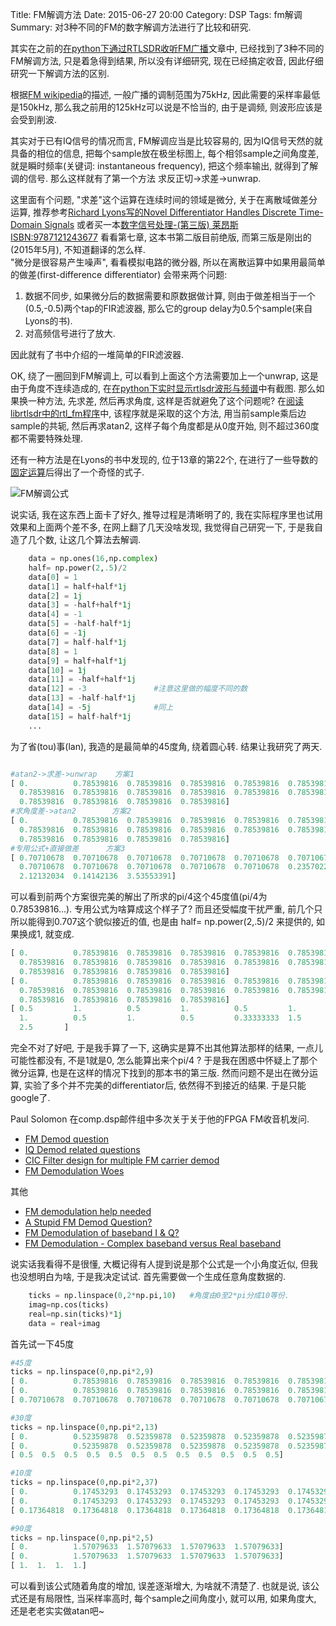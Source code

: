 ﻿Title: FM解调方法
Date: 2015-06-27 20:00
Category: DSP
Tags: fm解调
Summary: 对3种不同的FM的数字解调方法进行了比较和研究.


其实在之前的[在python下通过RTLSDR收听FM广播]({filename}../Python/在python下通过RTLSDR收听FM广播.md)文章中, 已经找到了3种不同的FM解调方法, 只是着急得到结果, 所以没有详细研究, 现在已经搞定收音, 因此仔细研究一下解调方法的区别.

根据[FM wikipedia](https://en.wikipedia.org/wiki/Frequency_modulation)的描述, 一般广播的调制范围为75kHz, 因此需要的采样率最低是150kHz, 那么我之前用的125kHz可以说是不恰当的, 由于是调频, 则波形应该是会受到削波.

其实对于已有IQ信号的情况而言, FM解调应当是比较容易的, 因为IQ信号天然的就具备的相位的信息, 把每个sample放在极坐标图上, 每个相邻sample之间角度差, 就是瞬时频率(关键词: instantaneous frequency), 把这个频率输出, 就得到了解调的信号. 那么这样就有了第一个方法 求反正切->求差->unwrap.

这里面有个问题, "求差"这个运算在连续时间的领域是微分, 关于在离散域做差分运算, 推荐参考[Richard Lyons写的Novel Differentiator Handles Discrete Time-Domain Signals](http://electronicdesign.com/analog/novel-differentiator-handles-discrete-time-domain-signals) 或者买一本[数字信号处理-(第三版) 莱昂斯 ISBN:9787121243677](http://s.taobao.com/search?q=9787121243677) 看看第七章, 这本书第二版目前绝版, 而第三版是刚出的(2015年5月), 不知道翻译的怎么样.  
"微分是很容易产生噪声", 看看模拟电路的微分器, 所以在离散运算中如果用最简单的做差(first-difference differentiator) 会带来两个问题:

1. 数据不同步, 如果微分后的数据需要和原数据做计算, 则由于做差相当于一个(0.5,-0.5)两个tap的FIR滤波器, 那么它的group delay为0.5个sample(来自Lyons的书).
2. 对高频信号进行了放大.

因此就有了书中介绍的一堆简单的FIR滤波器.

OK, 绕了一圈回到FM解调上, 可以看到上面这个方法需要加上一个unwrap, 这是由于角度不连续造成的, 在[在python下实时显示rtlsdr波形与频谱]({filename}../Python/在python下实时显示rtlsdr波形与频谱.md)中有截图. 那么如果换一种方法, 先求差, 然后再求角度, 这样是否就避免了这个问题呢? 在[阅读librtlsdr中的rtl_fm程序]({filename}../DSP/阅读librtlsdr中的rtl_fm程序.md)中, 该程序就是采取的这个方法, 用当前sample乘后边sample的共轭, 然后再求atan2, 这样子每个角度都是从0度开始, 则不超过360度都不需要特殊处理.

还有一种方法是在Lyons的书中发现的, 位于13章的第22个, 在进行了一些导数的[固定运算](https://zh.wikipedia.org/wiki/%E5%AF%BC%E6%95%B0)后得出了一个奇怪的式子.

![FM解调公式]({filename}../images/fmjie-diao-fang-fa/1.png)

说实话, 我在这东西上面卡了好久, 推导过程是清晰明了的, 我在实际程序里也试用效果和上面两个差不多, 在网上翻了几天没啥发现, 我觉得自己研究一下, 于是我自造了几个数, 让这几个算法去解调.

```python
    data = np.ones(16,np.complex)
    half= np.power(2,.5)/2
    data[0] = 1
    data[1] = half+half*1j
    data[2] = 1j
    data[3] = -half+half*1j
    data[4] = -1
    data[5] = -half-half*1j
    data[6] = -1j
    data[7] = half-half*1j
    data[8] = 1
    data[9] = half+half*1j
    data[10] = 1j
    data[11] = -half+half*1j
    data[12] = -3               #注意这里做的幅度不同的数
    data[13] = -half-half*1j
    data[14] = -5j              #同上
    data[15] = half-half*1j
    ...
```

为了省(tou)事(lan), 我造的是最简单的45度角, 绕着圆心转. 结果让我研究了两天.



```python

#atan2->求差->unwrap    方案1
[ 0.          0.78539816  0.78539816  0.78539816  0.78539816  0.78539816
  0.78539816  0.78539816  0.78539816  0.78539816  0.78539816  0.78539816
  0.78539816  0.78539816  0.78539816  0.78539816]
#求角度差->atan2        方案2
[ 0.          0.78539816  0.78539816  0.78539816  0.78539816  0.78539816
  0.78539816  0.78539816  0.78539816  0.78539816  0.78539816  0.78539816
  0.78539816  0.78539816  0.78539816  0.78539816]
#专用公式+直接做差      方案3
[ 0.70710678  0.70710678  0.70710678  0.70710678  0.70710678  0.70710678
  0.70710678  0.70710678  0.70710678  0.70710678  0.70710678  0.23570226
  2.12132034  0.14142136  3.53553391]

```

可以看到前两个方案很完美的解出了所求的pi/4这个45度值(pi/4为0.78539816...). 专用公式为啥算成这个样子了? 而且还受幅度干扰严重, 前几个只所以能得到0.707这个貌似接近的值, 也是由 half= np.power(2,.5)/2 来提供的, 如果换成1, 就变成.


```python
[ 0.          0.78539816  0.78539816  0.78539816  0.78539816  0.78539816
  0.78539816  0.78539816  0.78539816  0.78539816  0.78539816  0.78539816
  0.78539816  0.78539816  0.78539816  0.78539816]
[ 0.          0.78539816  0.78539816  0.78539816  0.78539816  0.78539816
  0.78539816  0.78539816  0.78539816  0.78539816  0.78539816  0.78539816
  0.78539816  0.78539816  0.78539816  0.78539816]
[ 0.5         1.          0.5         1.          0.5         1.          0.5
  1.          0.5         1.          0.5         0.33333333  1.5         0.2
  2.5       ]
```

完全不对了好吧, 于是我手算了一下, 这确实是算不出其他算法那样的结果, 一点儿可能性都没有, 不是1就是0, 怎么能算出来个pi/4 ? 于是我在困惑中怀疑上了那个微分运算, 也是在这样的情况下找到的那本书的第三版. 然而问题不是出在微分运算, 实验了多个并不完美的differentiator后, 依然得不到接近的结果.  于是只能google了.


Paul Solomon 在comp.dsp邮件组中多次关于关于他的FPGA FM收音机发问.


- [FM Demod question](http://www.dsprelated.com/showthread/comp.dsp/39844-1.php)
- [IQ Demod related questions](http://www.dsprelated.com/showthread/comp.dsp/40964-1.php)
- [CIC Filter design for multiple FM carrier demod](http://www.dsprelated.com/showthread/comp.dsp/35332-1.php)
- [FM Demodulation Woes](http://www.dsprelated.com/showthread/comp.dsp/44513-1.php)


其他

- [FM demodulation help needed](http://www.dsprelated.com/showthread/comp.dsp/19121-1.php)
- [A Stupid FM Demod Question?](http://www.dsprelated.com/showthread/comp.dsp/74710-1.php)
- [FM Demodulation of baseband I & Q?](https://groups.google.com/d/topic/comp.dsp/rgEdwzotWig/discussion)
- [FM Demodulation - Complex baseband versus Real baseband](http://www.dsprelated.com/showthread/comp.dsp/79411-1.php)

说实话我看得不是很懂, 大概记得有人提到说是那个公式是一个小角度近似, 但我也没想明白为啥, 于是我决定试试. 首先需要做一个生成任意角度数据的.


```python
    ticks = np.linspace(0,2*np.pi,10)   #角度由0至2*pi分成10等份.
    imag=np.cos(ticks)                  
    real=np.sin(ticks)*1j
    data = real+imag
```

首先试一下45度


```python
#45度
ticks = np.linspace(0,np.pi*2,9)
[ 0.          0.78539816  0.78539816  0.78539816  0.78539816  0.78539816  0.78539816  0.78539816  0.78539816]
[ 0.          0.78539816  0.78539816  0.78539816  0.78539816  0.78539816  0.78539816  0.78539816  0.78539816]
[ 0.70710678  0.70710678  0.70710678  0.70710678  0.70710678  0.70710678  0.70710678  0.70710678]
```


```python
#30度
ticks = np.linspace(0,np.pi*2,13)
[ 0.          0.52359878  0.52359878  0.52359878  0.52359878  0.52359878  0.52359878  0.52359878  0.52359878  0.52359878  0.52359878  0.52359878  0.52359878]
[ 0.          0.52359878  0.52359878  0.52359878  0.52359878  0.52359878  0.52359878  0.52359878  0.52359878  0.52359878  0.52359878  0.52359878  0.52359878]
[ 0.5  0.5  0.5  0.5  0.5  0.5  0.5  0.5  0.5  0.5  0.5  0.5]
```

```python
#10度
ticks = np.linspace(0,np.pi*2,37)
[ 0.          0.17453293  0.17453293  0.17453293  0.17453293  0.17453293...  0.17453293]
[ 0.          0.17453293  0.17453293  0.17453293  0.17453293  0.17453293...  0.17453293]
[ 0.17364818  0.17364818  0.17364818  0.17364818  0.17364818  0.17364818...  0.17364818  0.17364818]
```


```python
#90度
ticks = np.linspace(0,np.pi*2,5)
[ 0.          1.57079633  1.57079633  1.57079633  1.57079633]
[ 0.          1.57079633  1.57079633  1.57079633  1.57079633]
[ 1.  1.  1.  1.]
```

可以看到该公式随着角度的增加, 误差逐渐增大, 为啥就不清楚了. 也就是说, 该公式还是有局限性, 当采样率高时, 每个sample之间角度小, 就可以用, 如果角度大, 还是老老实实做atan吧~
